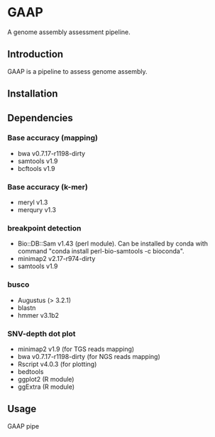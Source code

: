 # GAAP
A genome assembly assessment pipeline.

## Introduction

GAAP is a pipeline to assess genome assembly. 

## Installation


## Dependencies

### Base accuracy (mapping)

* bwa v0.7.17-r1198-dirty
* samtools v1.9
* bcftools v1.9

### Base accuracy (k-mer)

* meryl v1.3
* merqury v1.3

### breakpoint detection

* Bio::DB::Sam v1.43 (perl module). Can be installed by conda with command "conda install perl-bio-samtools -c bioconda".
* minimap2 v2.17-r974-dirty
* samtools v1.9 

### busco

* Augustus (> 3.2.1)
* blastn
* hmmer v3.1b2

### SNV-depth dot plot

* minimap2 v1.9 (for TGS reads mapping)
* bwa v0.7.17-r1198-dirty (for NGS reads mapping)
* Rscript v4.0.3 (for plotting)
* bedtools
* ggplot2 (R module)
* ggExtra (R module)

## Usage

GAAP pipe

